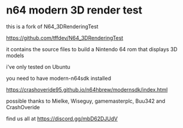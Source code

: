 # n64 modern 3D render test

this is a fork of N64_3DRenderingTest

https://github.com/tffdev/N64_3DRenderingTest

it contains the source files to build a Nintendo 64 rom that displays 3D models

i've only tested on Ubuntu 

you need to have modern-n64sdk installed 

https://crashoveride95.github.io/n64hbrew/modernsdk/index.html



possible thanks to Mielke, Wiseguy, gamemasterplc, Buu342 and CrashOveride

find us all at https://discord.gg/mbD62DJUdV
 
